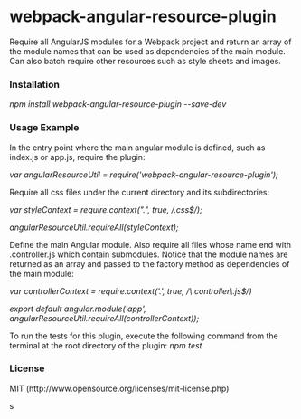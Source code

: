 # webpack-angular-resource-plugin

Require all AngularJS modules for a Webpack project and return an array of the module names that can be used as dependencies of 
the main module. Can also batch require other resources such as style sheets and images.

<h3>Installation</h3>
<i>npm install webpack-angular-resource-plugin --save-dev</i>

<h3>Usage Example</h3>
In the entry point where the main angular module is defined, such as index.js or app.js, require the plugin:
<p><i>var angularResourceUtil = require('webpack-angular-resource-plugin');</i></p>

<p>Require all css files under the current directory and its subdirectories:</p>
<p><i>var styleContext = require.context(".", true,  /.css$/);</i></p>
<p><i>angularResourceUtil.requireAll(styleContext);</i></p>

<p>Define the main Angular module. Also require all files whose name end with .controller.js which contain submodules.
Notice that the module names are returned as an array and passed to the factory method as dependencies of the main module:</p>
<p><i>var controllerContext = require.context('.', true, /\.controller\.js$/)</i></p>
<p><i>export default angular.module('app', angularResourceUtil.requireAll(controllerContext));</i></p>

<p>To run the tests for this plugin, execute the following command from the terminal at the root directory of the plugin:
	<i>npm test</i>
</p>
<h3>License</h3>

<p>MIT (<a>http://www.opensource.org/licenses/mit-license.php</a>)</p>s
